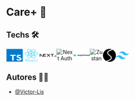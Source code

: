 # Care+ 💖

## Techs 🛠
<div align="center" style="display: flex">
  <img align="center" alt="TypeScript" height="35" width="45" src="https://github.com/devicons/devicon/blob/master/icons/typescript/typescript-original.svg">
  <img align="center" alt="React" height="35" width="45" src="https://github.com/devicons/devicon/blob/master/icons/react/react-original-wordmark.svg">
  <img align="center" alt="NextJS" height="35" width="45" src="https://github.com/devicons/devicon/blob/master/icons/nextjs/nextjs-original-wordmark.svg">
  <img align="center" alt="Next Auth" height="35" width="45" src="https://next-auth.js.org/img/logo/logo-xs.png">
  <img align="center" alt="Supabase" height="35" width="45" src="https://github.com/devicons/devicon/blob/master/icons/supabase/supabase-original-wordmark.svg">
  <img align="center" alt="Zustand" width="35" height="35" src="https://github.com/pmndrs/zustand/raw/main/docs/favicon.ico">
  <img align="center" alt="Swiper" width="35" height="35" src="https://github.com/devicons/devicon/blob/master/icons/swiper/swiper-original.svg">
  <img align="center" alt="Tailwind" width="35" height="35" src="https://github.com/devicons/devicon/blob/master/icons/tailwindcss/tailwindcss-original.svg">
</div>

## Autores 🧑‍💼
- [@Victor-Lis](https://www.linkedin.com/in/victor-lis-bronzo)
